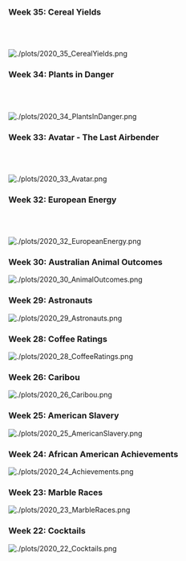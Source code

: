 <h3>Week 35: Cereal Yields</h3>	

<br><br>

![./plots/2020_35_CerealYields.png](https://raw.githubusercontent.com/bonschorno/TidyTuesday/master/plots/2020_33_Avatar.png)


<h3>Week 34: Plants in Danger</h3>	

<br><br>

![./plots/2020_34_PlantsInDanger.png](https://raw.githubusercontent.com/bonschorno/TidyTuesday/master/plots/2020_33_Avatar.png)

<h3>Week 33: Avatar - The Last Airbender</h3>	

<br><br>

![./plots/2020_33_Avatar.png](https://raw.githubusercontent.com/bonschorno/TidyTuesday/master/plots/2020_33_Avatar.png)

<h3>Week 32: European Energy</h3>	

<br><br>

![./plots/2020_32_EuropeanEnergy.png](https://raw.githubusercontent.com/bonschorno/TidyTuesday/master/plots/2020_32_EuropeanEnergy.png)

<h3>Week 30: Australian Animal Outcomes</h3>	

![./plots/2020_30_AnimalOutcomes.png](https://raw.githubusercontent.com/bonschorno/TidyTuesday/master/plots/2020_30_AnimalOutcomes.png)

<h3>Week 29: Astronauts</h3>	

![./plots/2020_29_Astronauts.png](https://raw.githubusercontent.com/bonschorno/TidyTuesday/master/plots/2020_29_Astronauts.png)

<h3>Week 28: Coffee Ratings</h3>	

![./plots/2020_28_CoffeeRatings.png](https://raw.githubusercontent.com/bonschorno/TidyTuesday/master/plots/2020_28_CoffeeRatings.png)

<h3>Week 26: Caribou</h3>	

![./plots/2020_26_Caribou.png](https://raw.githubusercontent.com/bonschorno/TidyTuesday/master/plots/2020_26_Caribou.png)

<h3>Week 25: American Slavery</h3>	

![./plots/2020_25_AmericanSlavery.png](https://raw.githubusercontent.com/bonschorno/TidyTuesday/master/plots/2020_25_AmericanSlavery.png)

<h3>Week 24: African American Achievements</h3>	

![./plots/2020_24_Achievements.png](https://raw.githubusercontent.com/bonschorno/TidyTuesday/master/plots/2020_24_Achievements.png)

<h3>Week 23: Marble Races</h3>	

![./plots/2020_23_MarbleRaces.png](https://raw.githubusercontent.com/bonschorno/TidyTuesday/master/plots/2020_23_MarbleRaces.png)

<h3>Week 22: Cocktails</h3>	

![./plots/2020_22_Cocktails.png](https://raw.githubusercontent.com/bonschorno/TidyTuesday/master/plots/2020_22_Cocktails.png)



